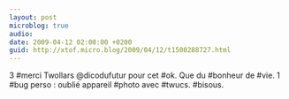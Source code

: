 ```yaml
---
layout: post
microblog: true
audio: 
date: 2009-04-12 02:00:00 +0200
guid: http://xtof.micro.blog/2009/04/12/t1500288727.html
---
```

3 #merci Twollars @dicodufutur pour cet #ok.  Que du #bonheur de #vie. 1 #bug perso  :  oublié appareil #photo avec #twucs. #bisous.
